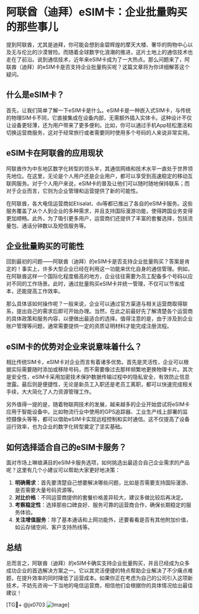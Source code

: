 # 阿联酋（迪拜）eSIM卡：企业批量购买的那些事儿

提到阿联酋，尤其是迪拜，你可能会想到金碧辉煌的摩天大楼、奢华的购物中心以及无与伦比的沙漠冒险。而随着全球数字化浪潮的推进，这片土地上的通信技术也走在了前沿。说到通信技术，近年来eSIM卡成为了一大热点。那么问题来了，阿联酋（迪拜）的eSIM卡是否支持企业批量购买呢？这篇文章将为你详细解答这个疑问。

## 什么是eSIM卡？

首先，让我们简单了解一下eSIM卡是什么。eSIM卡是一种嵌入式SIM卡，与传统的物理SIM卡不同，它直接集成在设备内部，无需额外插入实体卡。这种设计不仅让设备更轻薄，还为用户带来了更多便利。比如，你可以通过手机App轻松激活和切换运营商服务，这对于经常旅行或者需要同时使用多个号码的人来说非常实用。

## eSIM卡在阿联酋的应用现状

阿联酋作为中东地区数字化转型的领头羊，其通信网络和技术水平一直处于世界领先地位。在这里，无论是个人用户还是企业用户，都可以享受到高速稳定的移动互联网服务。对于个人用户来说，eSIM卡的普及让他们可以随时随地保持联系；而对于企业而言，它则为企业管理和运营提供了新的可能性。

在阿联酋，各大电信运营商如Etisalat、du等都已推出了各自的eSIM卡服务。这些服务覆盖了从个人到企业的多种需求，并且支持国际漫游功能，使得跨国业务变得更加顺畅。此外，为了吸引更多用户，运营商们还提供了丰富的套餐选择，包括流量包、通话分钟数以及短信服务等。

## 企业批量购买的可能性

回到最初的问题——阿联酋（迪拜）的eSIM卡是否支持企业批量购买？答案是肯定的！事实上，许多大型企业已经在利用这一功能来优化自身的通信管理。例如，在阿联酋这样一个国际化程度极高的地方，企业往往需要为员工配备多个号码以应对不同的工作场景。此时，通过批量购买eSIM卡并统一管理，不仅可以节省成本，还能提高工作效率。

那么具体该如何操作呢？一般来说，企业可以通过官方渠道与相关运营商取得联系，提出自己的需求后即可开始办理。当然，在此之前最好先了解清楚各个运营商的具体政策和服务内容，以便做出最适合的选择。值得注意的是，由于涉及到企业账户管理等问题，通常需要提供一定的资质证明材料才能完成注册流程。

## eSIM卡的优势对企业来说意味着什么？

相比传统SIM卡，eSIM卡对企业而言有着诸多优势。首先是灵活性，企业可以根据实际需要随时添加或移除号码，而不需要像过去那样频繁地更换物理卡片。其次是安全性，eSIM卡采用加密技术保护数据传输过程中的隐私安全，有效防止信息泄露。最后则是便捷性，无论是新员工入职还是老员工离职，都可以快速完成相关手续，大大简化了人力资源管理工作。

另外值得一提的是，随着物联网技术的发展，越来越多的企业开始尝试将eSIM卡应用于智能设备中。比如物流行业中使用的GPS追踪器、工业生产线上部署的监控摄像头等等，都可以借助eSIM卡实现远程控制和实时通信。这不仅提高了设备运行效率，也为企业的数字化转型奠定了坚实基础。

## 如何选择适合自己的eSIM卡服务？

面对市场上琳琅满目的eSIM卡服务选项，如何挑选出最适合自己企业需求的产品呢？这里有几个小建议可以帮助大家更好地决策：

1. **明确需求**：首先要清楚自己想要解决哪些问题，比如是否需要支持国际漫游、是否需要大量号码资源等。
2. **对比价格**：不同运营商提供的套餐价格差异较大，建议多做比较后再决定。
3. **考察稳定性**：选择那些口碑良好、服务可靠的运营商合作，确保长期稳定的服务体验。
4. **关注增值服务**：除了基本通话和上网功能外，还要看看是否有其他附加价值，如云存储空间、客户支持热线等。

## 总结

总而言之，阿联酋（迪拜）的eSIM卡确实支持企业批量购买，并且已经成为众多成功企业的首选解决方案之一。它以其灵活便捷的特点帮助企业解决了不少痛点难题，在提升效率的同时降低了运营成本。如果你正在考虑为自己的公司引入这项新技术，不妨先咨询一下当地的电信运营商，相信他们会根据你的具体情况给出最佳建议！

[TG💪+ @jx0703 ![Image](https://github.com/user-attachments/assets/dbca1d08-cadb-493c-b0ec-ad6f7a83f270)]